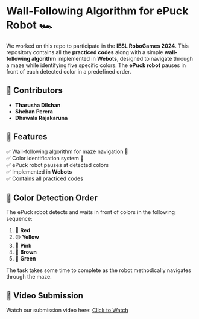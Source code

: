 # Wall-Following Algorithm for ePuck Robot 🏎️  

We worked on this repo to participate in the **IESL RoboGames 2024**. This repository contains all the **practiced codes** along with a simple **wall-following algorithm** implemented in **Webots**, designed to navigate through a maze while identifying five specific colors. The **ePuck robot** pauses in front of each detected color in a predefined order.

## 👥 Contributors  
- **Tharusha Dilshan**  
- **Shehan Perera**  
- **Dhawala Rajakaruna**  

## 📌 Features  
✅ Wall-following algorithm for maze navigation 🏁  
✅ Color identification system 🎨  
✅ ePuck robot pauses at detected colors  
✅ Implemented in **Webots**  
✅ Contains all practiced codes  

## 🎨 Color Detection Order  
The ePuck robot detects and waits in front of colors in the following sequence:  
1. 🔴 **Red**  
2. 🟡 **Yellow**  
3. 💖 **Pink**  
4. 🤎 **Brown**  
5. 💚 **Green**  

The task takes some time to complete as the robot methodically navigates through the maze.

## 🎥 Video Submission  
Watch our submission video here: [Click to Watch](https://drive.google.com/file/d/1JcqRvCOuwSDfMf7IbTN3LIEPfDrm5-Be/view?usp=sharing)  

